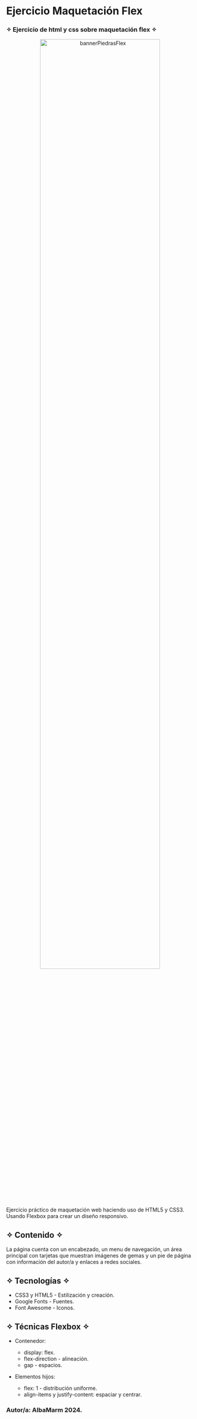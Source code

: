# Ejercicio Maquetación Flex
### ✧ Ejercicio de html y css sobre maquetación flex ✧ 
<p align="center">
  <img src="https://encrypted-tbn0.gstatic.com/images?q=tbn:ANd9GcQ4wqemCRF_AjXtFWMVQ7ptnLW9Tb6vIQrImA&s" alt="bannerPiedrasFlex" style="width: 80%; height: auto; object-fit: cover;" />
</p>
Ejercicio práctico de maquetación web haciendo uso de HTML5 y CSS3. Usando Flexbox para crear un diseño responsivo.

## ✧ Contenido ✧
La página cuenta con un encabezado, un menu de navegación, un área principal con tarjetas que muestran imágenes de gemas y un pie de página con información del autor/a y enlaces a redes sociales.

## ✧ Tecnologías ✧
- CSS3 y HTML5 - Estilización y creación.
- Google Fonts - Fuentes.
- Font Awesome - Iconos.

## ✧ Técnicas Flexbox ✧
- Contenedor: 
	-  display: flex.
	- flex-direction - alineación.
	- gap - espacios.
	
- Elementos hijos:
	- flex: 1 - distribución uniforme. 
	- align-items y justify-content: espaciar y centrar.
### Autor/a: AlbaMarm 2024.
